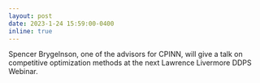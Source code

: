 ```yaml
---
layout: post
date: 2023-1-24 15:59:00-0400
inline: true
---
```


<!-- A simple inline announcement. -->
Spencer Brygelnson, one of the advisors for CPINN, will give a talk on competitive optimization methods at the next Lawrence Livermore DDPS Webinar.